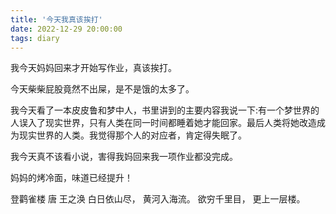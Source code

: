 ```yaml
---
title: '今天我真该挨打'
date: 2022-12-29 20:00:00
tags: diary
---
```

我今天妈妈回来才开始写作业，真该挨打。

今天柴柴屁股竟然不出屎，是不是饿的太多了。

我今天看了一本皮皮鲁和梦中人，书里讲到的主要内容我说一下:有一个梦世界的人误入了现实世界，只有人类在同一时间都睡着她才能回家。最后人类将她改造成为现实世界的人类。我觉得那个人的对应者，肯定得失眠了。

我今天真不该看小说，害得我妈回来我一项作业都没完成。

妈妈的烤冷面，味道已经提升！

登鹳雀楼 唐 王之涣
白日依山尽，
黄河入海流。
欲穷千里目，
更上一层楼。
